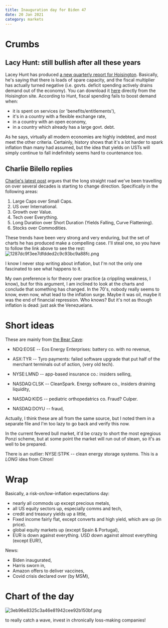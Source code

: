 ```yaml
---
title: Inauguration day for Biden 47
date: 20 Jan 2021
category: markets
---
```


# Crumbs

## Lacy Hunt: still bullish after all these years
Lacey Hunt has produced [a new quarterly report for Hoisington](https://seekingalpha.com/article/4399720-hoisington-investment-management-q4-2020-investor-letter). Basically, he's saying that there is loads of spare capacity, and the fiscal multiplier  has actually turned negative (i.e. govts. deficit spending actively drains demand out of the economy). You can download it [here](https://hoisington.com/pdf/HIM2020Q4NP.pdf) directly from the Hoisington site. 
According to Hunt, fiscal spending fails to boost demand when:

- it is spent on services (or 'benefits/entitlements'),
- it's in a country with a flexible exchange rate,
- in a country with an open economy,
- in a country which already has a large govt. debt.

As he says, virtually all modern economies are highly indebted, and most meet the other criteria. 
Certainly, history shows that it's a lot harder to spark inflation than many had assumed, but the idea that yields on USTs will simply continue to fall indefinitely seems hard to countenance too.

## Charlie Bilello replies

[Charlie's latest post](https://compoundadvisors.com/2021/when-secular-trends-reverse) argues that the long straight road we've been travelling on over several decades is starting to change direction. Specifically in the following areas:

1.  Large Caps over Small Caps.
2.  US over International.
3.  Growth over Value.
4.  Tech over Everything.
5.  Long Duration over Short Duration (Yields Falling, Curve Flattening).
6.  Stocks over Commodities. 

These trends have been very strong and very enduring, but the set of charts he has produced make a compelling case.
I'll steal one, so you have to follow the link above to see the rest:
![1287dc9f3ee7dfdded2c9c93bc9a88fc.png]({attach}1287dc9f3ee7dfdded2c9c93bc9a88fc.png)

I know I never stop writing about inflation, but I'm not the only one fascinated to see what happens to it.

My own preference is for theory over practice (a crippling weakness, I know), but for this argument, I am inclined to look at the charts and conclude that something has changed. 
In the 70's, nobody really seems to know, even now, what lead to the inflation surge. 
Maybe it was oil, maybe it was the end of financial repression. 
Who knows? But it's not as though inflation is dead: just ask the Venezuelans. 

# Short ideas

These are mainly from [the Bear Cave](https://thebearcave.substack.com):

- NDQ:EOSE -- Eos Energy Enterprises: battery co. with no revenue,

- ASX:TYR -- Tyro payments: failed software upgrade that put half of the merchant terminals out of action, (very old tech).

- NYSE:LMND -- app-based insurance co.: insiders selling,

- NASDAQ:CLSK -- CleanSpark. Energy software co., insiders draining liquidity,

- NASDAQ:KIDS -- pediatric orthopedatrics co. Fraud? Culper.

- NASDAQ:DOYU -- fraud,

Actually, I think these are all from the same source, but I noted them in a separate file and I'm too lazy to go back and verify this now.

In the current fevered bull market, it'd be crazy to short the most egregious Ponzi scheme, but at some point the market will run out of steam, so it's as well to be prepared.

There is an outlier: NYSE:STPK -- clean energy storage systems. This is a *LONG* idea from Citron!

# Wrap

Basically, a risk-on/low-inflation expectations day:

- nearly all commods up except precious metals,
- all US equity sectors up, especially comms and tech,
- credit and treasury yields up a little,
- Fixed income fairly flat, except converts and high yield, which are up (in price).
- global equity markets up (except Spain & Portugal),
- EUR is down against everything. USD down against almost everything (except EUR!),

News:

- Biden inaugurated,
- Harris sworn in,
- Amazon offers to deliver vaccines,
- Covid crisis declared over (by MSM),

# Chart of the day


![3eb96e8325c3a46e81942cee92b150bf.png]({attach}3eb96e8325c3a46e81942cee92b150bf.png)

to really catch a wave, invest in chronically loss-making companies!
